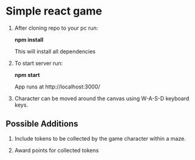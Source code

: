 Simple react game
======================

1. After cloning repo to your pc run: 

    **npm install**

    This will install all dependencies


2.  To start server run: 
  
    **npm start**

    App runs at http://localhost:3000/

3.  Character can be moved around the canvas using W-A-S-D keyboard keys.


Possible Additions
------------------

1. Include tokens to be collected by the game character within a maze.

2. Award points for collected tokens